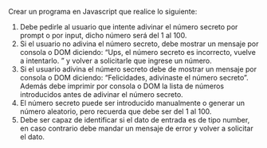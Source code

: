  Crear un programa en Javascript que realice lo siguiente:
1. Debe pedirle al usuario que intente adivinar el número secreto por prompt o por input, dicho número será del 1 al 100.
2. Si el usuario no adivina el número secreto, debe mostrar un mensaje por consola o DOM diciendo: “Ups, el número secreto es incorrecto, vuelve a intentarlo. ” y volver a solicitarle que ingrese un número.
3. Si el usuario adivina el número secreto debe de mostrar un mensaje por consola o DOM diciendo: “Felicidades, adivinaste el número secreto”. Además debe imprimir por consola o DOM la lista de números introducidos antes de adivinar el número secreto.
4. El número secreto puede ser introducido manualmente o generar un número aleatorio, pero recuerda que debe ser del 1 al 100.
5. Debe ser capaz de identificar si el dato de entrada es de tipo number, en caso contrario debe mandar un mensaje de error y volver a solicitar el dato.

